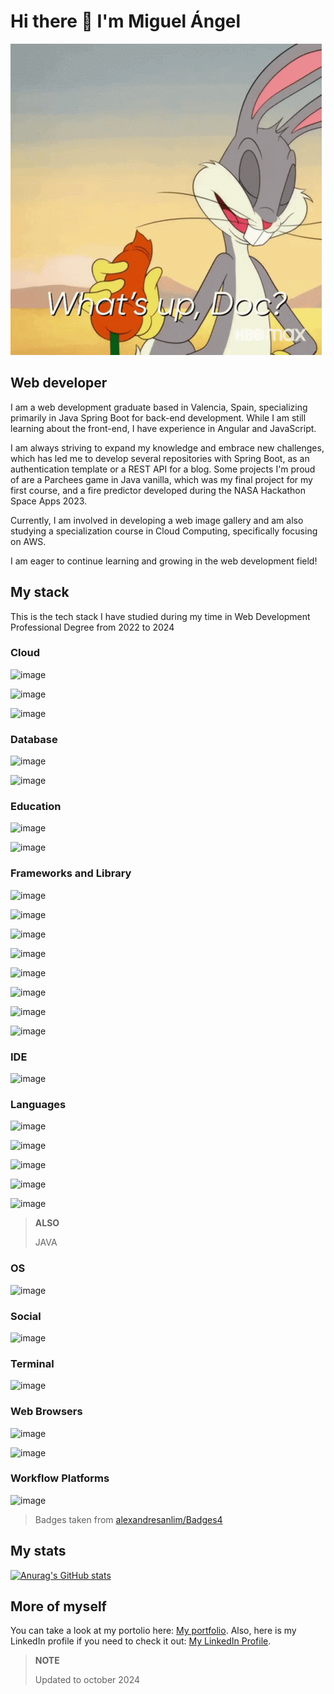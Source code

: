 # Hi there 👋 I'm Miguel Ángel

![bugs bunny GIF](images/sup-bugs.gif)

## Web developer

I am a web development graduate based in Valencia, Spain, specializing primarily in Java Spring Boot for back-end development. While I am still learning about the front-end, I have experience in Angular and JavaScript.

I am always striving to expand my knowledge and embrace new challenges, which has led me to develop several repositories with Spring Boot, as an authentication template or a REST API for a blog. Some projects I'm proud of are a Parchees game in Java vanilla, which was my final project for my first course, and a fire predictor developed during the NASA Hackathon Space Apps 2023.

Currently, I am involved in developing a web image gallery and am also studying a specialization course in Cloud Computing, specifically focusing on AWS.

I am eager to continue learning and growing in the web development field!

## My stack

This is the tech stack I have studied during my time in Web Development
Professional Degree from 2022 to 2024

### Cloud

![image](https://img.shields.io/badge/Amazon_AWS-FF9900?style=for-the-badge&logo=amazonaws&logoColor=white)

![image](https://img.shields.io/badge/microsoft%20azure-0089D6?style=for-the-badge&logo=microsoft-azure&logoColor=white)

![image](https://img.shields.io/badge/GitHub_Actions-2088FF?style=for-the-badge&logo=github-actions&logoColor=white)

### Database

![image](https://img.shields.io/badge/Amazon%20DynamoDB-4053D6?style=for-the-badge&logo=Amazon%20DynamoDB&logoColor=white)

![image](https://img.shields.io/badge/MySQL-005C84?style=for-the-badge&logo=mysql&logoColor=white)

### Education

![image](https://img.shields.io/badge/Duolingo-58CC02?style=for-the-badge&logo=Duolingo&logoColor=white)

![image](https://img.shields.io/badge/MDN_Web_Docs-black?style=for-the-badge&logo=mdnwebdocs&logoColor=white)

### Frameworks and Library

![image](https://img.shields.io/badge/Bootstrap-563D7C?style=for-the-badge&logo=bootstrap&logoColor=white)

![image](https://img.shields.io/badge/Docker-2CA5E0?style=for-the-badge&logo=docker&logoColor=white)

![image](https://img.shields.io/badge/GitHub%20Pages-222222?style=for-the-badge&logo=GitHub%20Pages&logoColor=white)

![image](https://img.shields.io/badge/Laravel-FF2D20?style=for-the-badge&logo=laravel&logoColor=white)

![image](https://img.shields.io/badge/Markdown-000000?style=for-the-badge&logo=markdown&logoColor=white)

![image](https://img.shields.io/badge/Postman-FF6C37?style=for-the-badge&logo=Postman&logoColor=white)

![image](https://img.shields.io/badge/Vue%20js-35495E?style=for-the-badge&logo=vuedotjs&logoColor=4FC08D)

![image](https://img.shields.io/badge/Xampp-F37623?style=for-the-badge&logo=xampp&logoColor=white)

### IDE

![image](https://img.shields.io/badge/VSCode-0078D4?style=for-the-badge&logo=visual%20studio%20code&logoColor=white)

### Languages

![image](https://img.shields.io/badge/CSS3-1572B6?style=for-the-badge&logo=css3&logoColor=white)

![image](https://img.shields.io/badge/HTML5-E34F26?style=for-the-badge&logo=html5&logoColor=white)

![image](https://img.shields.io/badge/JavaScript-323330?style=for-the-badge&logo=javascript&logoColor=F7DF1E)

![image](https://img.shields.io/badge/json-5E5C5C?style=for-the-badge&logo=json&logoColor=white)

![image](https://img.shields.io/badge/PHP-777BB4?style=for-the-badge&logo=php&logoColor=white)

> **ALSO**
>
> JAVA

### OS

![image](https://img.shields.io/badge/Linux-FCC624?style=for-the-badge&logo=linux&logoColor=black)

### Social

![image](https://img.shields.io/badge/GitHub-100000?style=for-the-badge&logo=github&logoColor=white)

### Terminal

![image](https://img.shields.io/badge/GIT-E44C30?style=for-the-badge&logo=git&logoColor=white)

### Web Browsers

![image](https://img.shields.io/badge/Firefox_Browser-FF7139?style=for-the-badge&logo=Firefox-Browser&logoColor=white)

![image](https://img.shields.io/badge/Google_chrome-4285F4?style=for-the-badge&logo=Google-chrome&logoColor=white)

### Workflow Platforms

![image](https://img.shields.io/badge/Github%20Actions-282a2e?style=for-the-badge&logo=githubactions&logoColor=367cfe)

> Badges taken from [alexandresanlim/Badges4](https://github.com/alexandresanlim/Badges4-README.md-Profile)

## My stats

[![Anurag's GitHub stats](https://github-readme-stats.vercel.app/api?username=miguelanguai)](https://github.com/anuraghazra/github-readme-stats)

## More of myself

You can take a look at my portolio here: [My
portfolio](https://miguelanguai.github.io/). Also, here is my LinkedIn profile
if you need to check it out: [My LinkedIn
Profile](https://www.linkedin.com/in/miguelangelguaita/).

> **NOTE**
>
> Updated to october 2024
